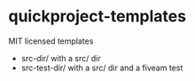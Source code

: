 # quickproject-templates

MIT licensed templates

* src-dir/ with a src/ dir
* src-test-dir/ with a src/ dir and a fiveam test
